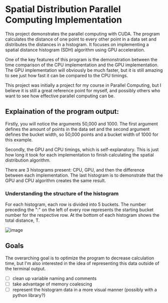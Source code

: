 # Spatial Distribution Parallel Computing Implementation
This project demonstrates the parallel computing with CUDA. The program calculates the distance of one point to every other point in a data set and distributes the distances in a histogram. It focuses on implementing a spatial distance histogram (SDH) algorithm using GPU acceleration.

One of the key features of this program is the demonstration between the time comparison of the CPU implementation and the GPU implementation. The GPU implementation will obviously be much faster, but it is still amazing to see just how fast it can be compared to the CPU timings.

This project was initially a project for my course in Parallel Computing, but I believe it is still a great reference point for myself, and possibly others who want to see how effective parallel computing can be.
## Explaination of the program output: 

Firstly, you will notice the arguments 50,000 and 1000. The first argument defines the amount of points in the data set and the second argument defines the bucket width, so 50,000 points and a bucket width of 1000 for this example. 

Secondly, the GPU and CPU timings, which is self-explanatory. This is just how long it took for each implementation to finish calculating the spatial distribution algorithm. 

There are 3 histograms present: CPU, GPU, and then the difference between each implementation. The last histogram is to demonstrate that the GPU and CPU algorithm  creates the  same result. 

### Understanding the structure of the histogram
For each histogram, each row is divided into 5 buckets. The number preceding the ":" on the left of every row represents the starting bucket number for the respective row. At the bottom of each histogram shows the total distance, T.

![image](https://github.com/YingJames/Spatial-Distribution-GPU-Implementation/assets/21976362/b5ab9f72-6f04-4544-b3e1-f36d3288b9b1)

## Goals
The overarching goal is to optimize the program to decrease calculation time, but I'm also interested in the idea of representing this data outside of the terminal output.
- [ ] clean up variable naming and comments
- [ ] take advantage of memory coalescing
- [ ] represent the histogram data in a more visual manner (possibly with a python library?)
